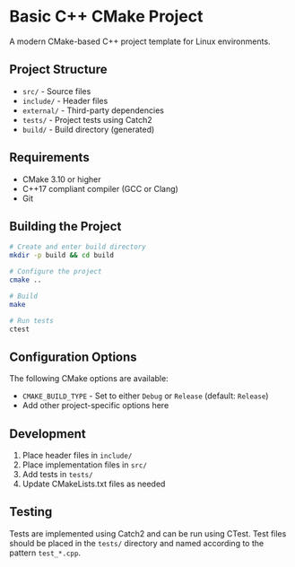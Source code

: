 # Basic C++ CMake Project

A modern CMake-based C++ project template for Linux environments.

## Project Structure

- `src/` - Source files
- `include/` - Header files
- `external/` - Third-party dependencies
- `tests/` - Project tests using Catch2
- `build/` - Build directory (generated)

## Requirements

- CMake 3.10 or higher
- C++17 compliant compiler (GCC or Clang)
- Git

## Building the Project

```bash
# Create and enter build directory
mkdir -p build && cd build

# Configure the project
cmake ..

# Build
make

# Run tests
ctest
```

## Configuration Options

The following CMake options are available:

- `CMAKE_BUILD_TYPE` - Set to either `Debug` or `Release` (default: `Release`)
- Add other project-specific options here

## Development

1. Place header files in `include/`
2. Place implementation files in `src/`
3. Add tests in `tests/`
4. Update CMakeLists.txt files as needed

## Testing

Tests are implemented using Catch2 and can be run using CTest. Test files should be placed in the `tests/` directory and named according to the pattern `test_*.cpp`.

